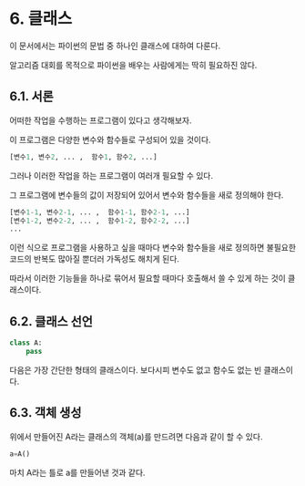 # 6. 클래스

이 문서에서는 파이썬의 문법 중 하나인 클래스에 대하여 다룬다.

알고리즘 대회를 목적으로 파이썬을 배우는 사람에게는 딱히 필요하진 않다.

## 6.1. 서론

어떠한 작업을 수행하는 프로그램이 있다고 생각해보자.

이 프로그램은 다양한 변수와 함수들로 구성되어 있을 것이다.

```python
[변수1, 변수2, ... ,  함수1, 함수2, ...]
```

그러나 이러한 작업을 하는 프로그램이 여러개 필요할 수 있다.

그 프로그램에 변수들의 값이 저장되어 있어서 변수와 함수들을 새로 정의해야 한다.

```python
[변수1-1, 변수2-1, ... ,  함수1-1, 함수2-1, ...]
[변수1-2, 변수2-2, ... ,  함수1-2, 함수2-2, ...]
...
```

이런 식으로 프로그램을 사용하고 싶을 때마다 변수와 함수들을 새로 정의하면 불필요한 코드의 반복도 많아질 뿐더러 가독성도 해치게 된다.

따라서 이러한 기능들을 하나로 묶어서 필요할 때마다 호출해서 쓸 수 있게 하는 것이 클래스이다.

## 6.2. 클래스 선언

```python
class A:
    pass
```

다음은 가장 간단한 형태의 클래스이다. 보다시피 변수도 없고 함수도 없는 빈 클래스이다.

## 6.3. 객체 생성

위에서 만들어진 A라는 클래스의 객체(a)를 만드려면 다음과 같이 할 수 있다.

```python
a=A()
```

마치 A라는 틀로 a를 만들어낸 것과 같다.

